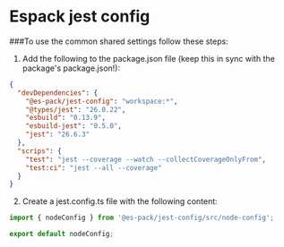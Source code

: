 # Espack jest config

###To use the common shared settings follow these steps:
1. Add the following to the package.json file (keep this in sync with the package's package.json!):
```json
{
  "devDependencies": {
    "@es-pack/jest-config": "workspace:*",
    "@types/jest": "26.0.22",
    "esbuild": "0.13.9",
    "esbuild-jest": "0.5.0",
    "jest": "26.6.3"
  },
  "scrips": {
    "test": "jest --coverage --watch --collectCoverageOnlyFrom",
    "test:ci": "jest --all --coverage"
  }
}
```
2. Create a jest.config.ts file with the following content:
```typescript
import { nodeConfig } from '@es-pack/jest-config/src/node-config';

export default nodeConfig;
```

